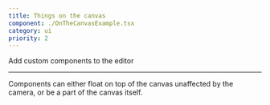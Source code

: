 ```yaml
---
title: Things on the canvas
component: ./OnTheCanvasExample.tsx
category: ui
priority: 2
---
```


Add custom components to the editor

---

Components can either float on top of the canvas unaffected by the camera, or be a part of the canvas itself.
